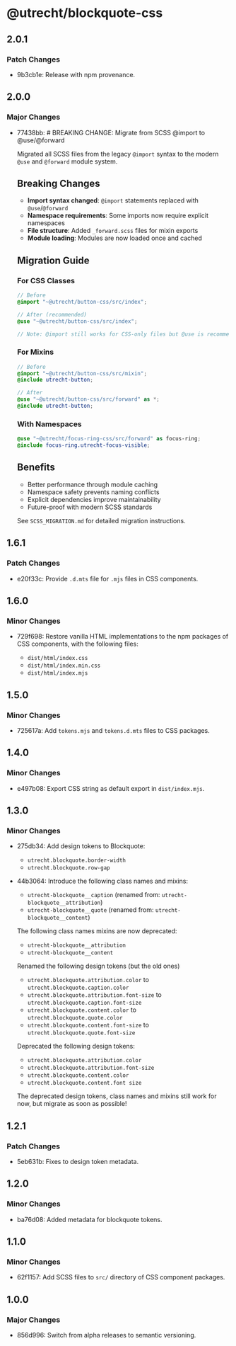 # @utrecht/blockquote-css

## 2.0.1

### Patch Changes

- 9b3cb1e: Release with npm provenance.

## 2.0.0

### Major Changes

- 77438bb: # BREAKING CHANGE: Migrate from SCSS @import to @use/@forward

  Migrated all SCSS files from the legacy `@import` syntax to the modern `@use` and `@forward` module system.

  ## Breaking Changes

  - **Import syntax changed**: `@import` statements replaced with `@use`/`@forward`
  - **Namespace requirements**: Some imports now require explicit namespaces
  - **File structure**: Added `_forward.scss` files for mixin exports
  - **Module loading**: Modules are now loaded once and cached

  ## Migration Guide

  ### For CSS Classes

  ```scss
  // Before
  @import "~@utrecht/button-css/src/index";

  // After (recommended)
  @use "~@utrecht/button-css/src/index";

  // Note: @import still works for CSS-only files but @use is recommended
  ```

  ### For Mixins

  ```scss
  // Before
  @import "~@utrecht/button-css/src/mixin";
  @include utrecht-button;

  // After
  @use "~@utrecht/button-css/src/forward" as *;
  @include utrecht-button;
  ```

  ### With Namespaces

  ```scss
  @use "~@utrecht/focus-ring-css/src/forward" as focus-ring;
  @include focus-ring.utrecht-focus-visible;
  ```

  ## Benefits

  - Better performance through module caching
  - Namespace safety prevents naming conflicts
  - Explicit dependencies improve maintainability
  - Future-proof with modern SCSS standards

  See `SCSS_MIGRATION.md` for detailed migration instructions.

## 1.6.1

### Patch Changes

- e20f33c: Provide `.d.mts` file for `.mjs` files in CSS components.

## 1.6.0

### Minor Changes

- 729f698: Restore vanilla HTML implementations to the npm packages of CSS components, with the following files:

  - `dist/html/index.css`
  - `dist/html/index.min.css`
  - `dist/html/index.mjs`

## 1.5.0

### Minor Changes

- 725617a: Add `tokens.mjs` and `tokens.d.mts` files to CSS packages.

## 1.4.0

### Minor Changes

- e497b08: Export CSS string as default export in `dist/index.mjs`.

## 1.3.0

### Minor Changes

- 275db34: Add design tokens to Blockquote:

  - `utrecht.blockquote.border-width`
  - `utrecht.blockquote.row-gap`

- 44b3064: Introduce the following class names and mixins:

  - `utrecht-blockquote__caption` (renamed from: `utrecht-blockquote__attribution`)
  - `utrecht-blockquote__quote` (renamed from: `utrecht-blockquote__content`)

  The following class names mixins are now deprecated:

  - `utrecht-blockquote__attribution`
  - `utrecht-blockquote__content`

  Renamed the following design tokens (but the old ones)

  - `utrecht.blockquote.attribution.color` to `utrecht.blockquote.caption.color`
  - `utrecht.blockquote.attribution.font-size` to `utrecht.blockquote.caption.font-size`
  - `utrecht.blockquote.content.color` to `utrecht.blockquote.quote.color`
  - `utrecht.blockquote.content.font-size` to `utrecht.blockquote.quote.font-size`

  Deprecated the following design tokens:

  - `utrecht.blockquote.attribution.color`
  - `utrecht.blockquote.attribution.font-size`
  - `utrecht.blockquote.content.color`
  - `utrecht.blockquote.content.font size`

  The deprecated design tokens, class names and mixins still work for now, but migrate as soon as possible!

## 1.2.1

### Patch Changes

- 5eb631b: Fixes to design token metadata.

## 1.2.0

### Minor Changes

- ba76d08: Added metadata for blockquote tokens.

## 1.1.0

### Minor Changes

- 62f1157: Add SCSS files to `src/` directory of CSS component packages.

## 1.0.0

### Major Changes

- 856d996: Switch from alpha releases to semantic versioning.

